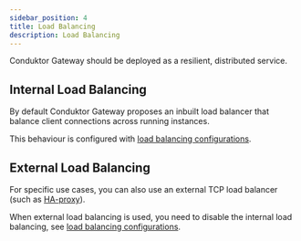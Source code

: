 ```yaml
---
sidebar_position: 4
title: Load Balancing
description: Load Balancing
---
```



Conduktor Gateway should be deployed as a resilient, distributed service.


## Internal Load Balancing

By default Conduktor Gateway proposes an inbuilt load balancer that balance client connections across running instances. 

This behaviour is configured with [load balancing configurations](./env-variables.md#load-balancing). 


## External Load Balancing

For specific use cases, you can also use an external TCP load balancer (such as [HA-proxy](https://www.haproxy.org/)).

When external load balancing is used, you need to disable the internal load balancing, see [load balancing configurations](./env-variables.md#load-balancing). 
